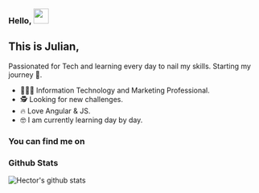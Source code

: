 

### Hello, <img src="https://raw.githubusercontent.com/MartinHeinz/MartinHeinz/master/wave.gif" width="30px">

## This is Julian, 

Passionated for Tech and learning every day to nail my skills. Starting my journey 🚀.

- 👨🏻‍🎓 Information Technology and Marketing Professional.
- 🕵️ Looking for new challenges.
- 🔥 Love Angular & JS.
- 🤓 I am currently learning day by day.
     


### You can find me on


### Github Stats

![Hector's github stats](https://github-readme-stats.vercel.app/api?username=ProgrammerRomero&show_icons=true&theme=default)



<!--
**ProgrammerRomero/ProgrammerRomero** is a ✨ _special_ ✨ repository because its `README.md` (this file) appears on your GitHub profile.


